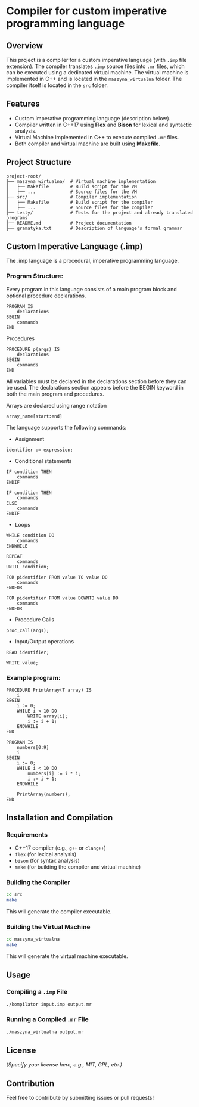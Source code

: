 # Compiler for custom imperative programming language

## Overview
This project is a compiler for a custom imperative language (with `.imp` file extension). The compiler translates `.imp` source files into `.mr` files, which can be executed using a dedicated virtual machine. The virtual machine is implemented in C++ and is located in the `maszyna_wirtualna` folder. The compiler itself is located in the `src` folder.

## Features
- Custom imperative programming language (description below).
- Compiler written in C++17 using **Flex** and **Bison** for lexical and syntactic analysis.
- Virtual Machine implemented in C++ to execute compiled `.mr` files.
- Both compiler and virtual machine are built using **Makefile**.

## Project Structure
```
project-root/
├── maszyna_wirtualna/  # Virtual machine implementation
│   ├── Makefile        # Build script for the VM
│   ├── ...             # Source files for the VM
├── src/                # Compiler implementation
│   ├── Makefile        # Build script for the compiler
│   ├── ...             # Source files for the compiler
├── testy/              # Tests for the project and already translated programs
├── README.md           # Project documentation
├── gramatyka.txt       # Description of language's formal grammar
```

## Custom Imperative Language (.imp)

The .imp language is a procedural, imperative programming language. 
### Program Structure:
Every program in this language consists of a main program block and optional procedure declarations.
```
PROGRAM IS
    declarations
BEGIN
    commands
END
```
Procedures
```
PROCEDURE p(args) IS
    declarations
BEGIN
    commands
END
```
All variables must be declared in the declarations section before they can be used. The declarations section appears before the BEGIN keyword in both the main program and procedures.

Arrays are declared using range notation
```
array_name[start:end]
```

The language supports the following commands:
- Assignment
```
identifier := expression;
```
- Conditional statements

```
IF condition THEN
    commands
ENDIF
```

```
IF condition THEN
    commands
ELSE
    commands
ENDIF
```
- Loops
```
WHILE condition DO
    commands
ENDWHILE
```

```
REPEAT
    commands
UNTIL condition;
```

```
FOR pidentifier FROM value TO value DO
    commands
ENDFOR
```

```
FOR pidentifier FROM value DOWNTO value DO
    commands
ENDFOR
```
- Procedure Calls
```
proc_call(args);
```
- Input/Output operations
```
READ identifier;
```
```
WRITE value;
```
### Example program:
```
PROCEDURE PrintArray(T array) IS
    i
BEGIN
    i := 0;
    WHILE i < 10 DO
        WRITE array[i];
        i := i + 1;
    ENDWHILE
END

PROGRAM IS
    numbers[0:9]
    i
BEGIN
    i := 0;
    WHILE i < 10 DO
        numbers[i] := i * i;
        i := i + 1;
    ENDWHILE
    
    PrintArray(numbers);
END
```

## Installation and Compilation
### Requirements
- C++17 compiler (e.g., `g++` or `clang++`)
- `flex` (for lexical analysis)
- `bison` (for syntax analysis)
- `make` (for building the compiler and virtual machine)

### Building the Compiler
```sh
cd src
make
```
This will generate the compiler executable.

### Building the Virtual Machine
```sh
cd maszyna_wirtualna
make
```
This will generate the virtual machine executable.

## Usage
### Compiling a `.imp` File
```sh
./kompilator input.imp output.mr
```

### Running a Compiled `.mr` File
```sh
./maszyna_wirtualna output.mr
```

## License
*(Specify your license here, e.g., MIT, GPL, etc.)*

## Contribution
Feel free to contribute by submitting issues or pull requests!

